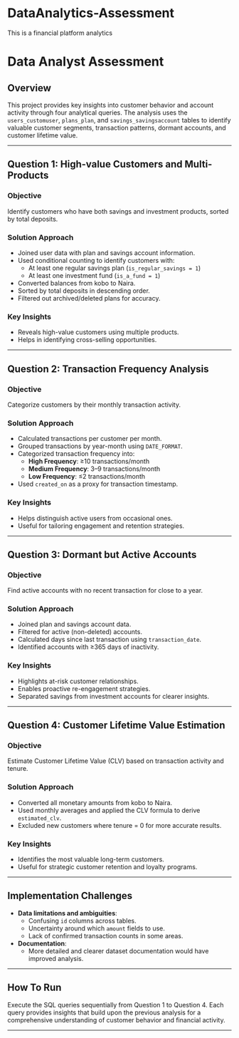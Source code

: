 # DataAnalytics-Assessment
This is a financial platform analytics

# Data Analyst Assessment

## Overview
This project provides key insights into customer behavior and account activity through four analytical queries. The analysis uses the `users_customuser`, `plans_plan`, and `savings_savingsaccount` tables to identify valuable customer segments, transaction patterns, dormant accounts, and customer lifetime value.

---

## Question 1: High-value Customers and Multi-Products

### Objective
Identify customers who have both savings and investment products, sorted by total deposits.

### Solution Approach
- Joined user data with plan and savings account information.
- Used conditional counting to identify customers with:
  - At least one regular savings plan (`is_regular_savings = 1`)
  - At least one investment fund (`is_a_fund = 1`)
- Converted balances from kobo to Naira.
- Sorted by total deposits in descending order.
- Filtered out archived/deleted plans for accuracy.

### Key Insights
- Reveals high-value customers using multiple products.
- Helps in identifying cross-selling opportunities.

---

## Question 2: Transaction Frequency Analysis

### Objective
Categorize customers by their monthly transaction activity.

### Solution Approach
- Calculated transactions per customer per month.
- Grouped transactions by year-month using `DATE_FORMAT`.
- Categorized transaction frequency into:
  - **High Frequency**: ≥10 transactions/month
  - **Medium Frequency**: 3–9 transactions/month
  - **Low Frequency**: ≤2 transactions/month
- Used `created_on` as a proxy for transaction timestamp.

### Key Insights
- Helps distinguish active users from occasional ones.
- Useful for tailoring engagement and retention strategies.

---

## Question 3: Dormant but Active Accounts

### Objective
Find active accounts with no recent transaction for close to a year.

### Solution Approach
- Joined plan and savings account data.
- Filtered for active (non-deleted) accounts.
- Calculated days since last transaction using `transaction_date`.
- Identified accounts with ≥365 days of inactivity.

### Key Insights
- Highlights at-risk customer relationships.
- Enables proactive re-engagement strategies.
- Separated savings from investment accounts for clearer insights.

---

## Question 4: Customer Lifetime Value Estimation

### Objective
Estimate Customer Lifetime Value (CLV) based on transaction activity and tenure.

### Solution Approach
- Converted all monetary amounts from kobo to Naira.
- Used monthly averages and applied the CLV formula to derive `estimated_clv`.
- Excluded new customers where tenure = 0 for more accurate results.

### Key Insights
- Identifies the most valuable long-term customers.
- Useful for strategic customer retention and loyalty programs.

---

## Implementation Challenges

- **Data limitations and ambiguities**:
  - Confusing `id` columns across tables.
  - Uncertainty around which `amount` fields to use.
  - Lack of confirmed transaction counts in some areas.
- **Documentation**:
  - More detailed and clearer dataset documentation would have improved analysis.

---

## How To Run

Execute the SQL queries sequentially from Question 1 to Question 4. Each query provides insights that build upon the previous analysis for a comprehensive understanding of customer behavior and financial activity.

---
